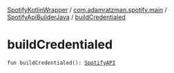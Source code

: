 [SpotifyKotlinWrapper](../../index.md) / [com.adamratzman.spotify.main](../index.md) / [SpotifyApiBuilderJava](index.md) / [buildCredentialed](./build-credentialed.md)

# buildCredentialed

`fun buildCredentialed(): `[`SpotifyAPI`](../-spotify-a-p-i/index.md)